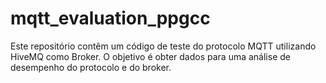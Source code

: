 # mqtt_evaluation_ppgcc
Este repositório contêm um código de teste do protocolo MQTT utilizando HiveMQ como Broker. O objetivo é obter dados para uma análise de desempenho do protocolo e do broker.
